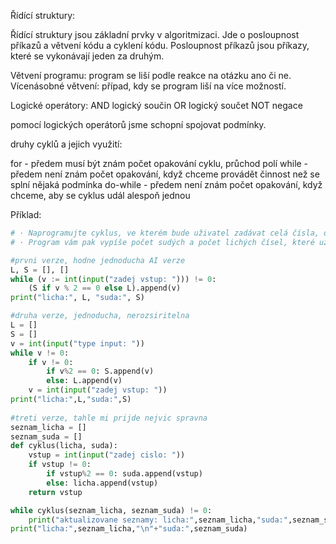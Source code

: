Řídící struktury:

Řídící struktury jsou základní prvky v algoritmizaci. Jde o posloupnost příkazů a větvení kódu a cyklení kódu. Posloupnost příkazů jsou příkazy, které se vykonávají jeden za druhým. 

Větvení programu: program se liší podle reakce na otázku ano či ne.
Vícenásobné větvení: případ, kdy se program liší na více možností.

Logické operátory:
AND logický součin 
OR logický součet
NOT negace

pomocí logických operátorů jsme schopní spojovat podmínky.

druhy cyklů a jejich využití:

for - předem musí být znám počet opakování cyklu, průchod polí
while - předem není znám počet opakování, když chceme provádět činnost než se splní nějaká podmínka
do-while - předem není znám počet opakování, když chceme, aby se cyklus udál alespoň jednou

Příklad:
~~~ Python
# · Naprogramujte cyklus, ve kterém bude uživatel zadávat celá čísla, dokud nezadá nulu
# · Program vám pak vypíše počet sudých a počet lichých čísel, které uživatel zadal  

#prvni verze, hodne jednoducha AI verze
L, S = [], []
while (v := int(input("zadej vstup: "))) != 0:
    (S if v % 2 == 0 else L).append(v)
print("licha:", L, "suda:", S)

#druha verze, jednoducha, nerozsiritelna
L = []
S = []
v = int(input("type input: "))
while v != 0:
    if v != 0:
        if v%2 == 0: S.append(v)
        else: L.append(v)
    v = int(input("zadej vstup: "))
print("licha:",L,"suda:",S)
  
#treti verze, tahle mi prijde nejvic spravna
seznam_licha = []
seznam_suda = []
def cyklus(licha, suda):
    vstup = int(input("zadej cislo: "))
    if vstup != 0:
        if vstup%2 == 0: suda.append(vstup)
        else: licha.append(vstup)
    return vstup

while cyklus(seznam_licha, seznam_suda) != 0:
    print("aktualizovane seznamy: licha:",seznam_licha,"suda:",seznam_suda)
print("licha:",seznam_licha,"\n"+"suda:",seznam_suda)
~~~